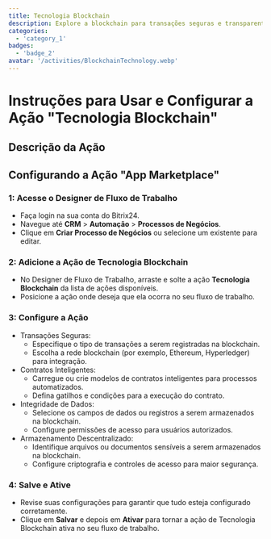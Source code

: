 ```yaml
---
title: Tecnologia Blockchain
description: Explore a blockchain para transações seguras e transparentes.
categories: 
  - 'category_1'
badges: 
  - 'badge_2'
avatar: '/activities/BlockchainTechnology.webp'
---
```

# Instruções para Usar e Configurar a Ação "Tecnologia Blockchain"

## Descrição da Ação

## **Configurando a Ação "App Marketplace"**

### 1: Acesse o Designer de Fluxo de Trabalho
- Faça login na sua conta do Bitrix24.
- Navegue até **CRM** > **Automação** > **Processos de Negócios**.
- Clique em **Criar Processo de Negócios** ou selecione um existente para editar.

### 2: Adicione a Ação de Tecnologia Blockchain
- No Designer de Fluxo de Trabalho, arraste e solte a ação **Tecnologia Blockchain** da lista de ações disponíveis.
- Posicione a ação onde deseja que ela ocorra no seu fluxo de trabalho.

### 3: Configure a Ação
- Transações Seguras:
  - Especifique o tipo de transações a serem registradas na blockchain.
  - Escolha a rede blockchain (por exemplo, Ethereum, Hyperledger) para integração.
- Contratos Inteligentes:
  - Carregue ou crie modelos de contratos inteligentes para processos automatizados.
  - Defina gatilhos e condições para a execução do contrato.
- Integridade de Dados:
  - Selecione os campos de dados ou registros a serem armazenados na blockchain.
  - Configure permissões de acesso para usuários autorizados.
- Armazenamento Descentralizado:
  - Identifique arquivos ou documentos sensíveis a serem armazenados na blockchain.
  - Configure criptografia e controles de acesso para maior segurança.

### 4: Salve e Ative
- Revise suas configurações para garantir que tudo esteja configurado corretamente.
- Clique em **Salvar** e depois em **Ativar** para tornar a ação de Tecnologia Blockchain ativa no seu fluxo de trabalho.